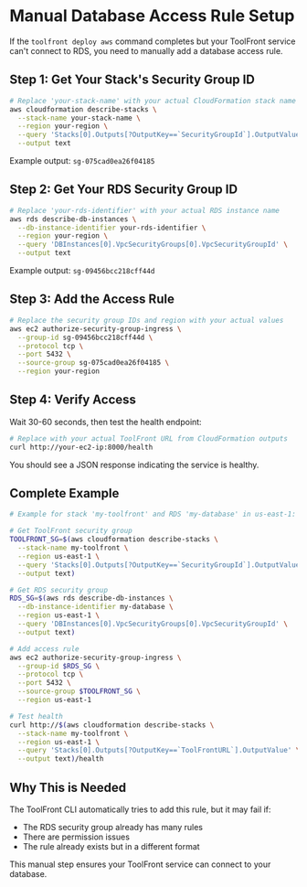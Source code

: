 # Manual Database Access Rule Setup

If the `toolfront deploy aws` command completes but your ToolFront service can't connect to RDS, you need to manually add a database access rule.

## Step 1: Get Your Stack's Security Group ID

```bash
# Replace 'your-stack-name' with your actual CloudFormation stack name
aws cloudformation describe-stacks \
  --stack-name your-stack-name \
  --region your-region \
  --query 'Stacks[0].Outputs[?OutputKey==`SecurityGroupId`].OutputValue' \
  --output text
```

Example output: `sg-075cad0ea26f04185`

## Step 2: Get Your RDS Security Group ID

```bash
# Replace 'your-rds-identifier' with your actual RDS instance name
aws rds describe-db-instances \
  --db-instance-identifier your-rds-identifier \
  --region your-region \
  --query 'DBInstances[0].VpcSecurityGroups[0].VpcSecurityGroupId' \
  --output text
```

Example output: `sg-09456bcc218cff44d`

## Step 3: Add the Access Rule

```bash
# Replace the security group IDs and region with your actual values
aws ec2 authorize-security-group-ingress \
  --group-id sg-09456bcc218cff44d \
  --protocol tcp \
  --port 5432 \
  --source-group sg-075cad0ea26f04185 \
  --region your-region
```

## Step 4: Verify Access

Wait 30-60 seconds, then test the health endpoint:

```bash
# Replace with your actual ToolFront URL from CloudFormation outputs
curl http://your-ec2-ip:8000/health
```

You should see a JSON response indicating the service is healthy.

## Complete Example

```bash
# Example for stack 'my-toolfront' and RDS 'my-database' in us-east-1:

# Get ToolFront security group
TOOLFRONT_SG=$(aws cloudformation describe-stacks \
  --stack-name my-toolfront \
  --region us-east-1 \
  --query 'Stacks[0].Outputs[?OutputKey==`SecurityGroupId`].OutputValue' \
  --output text)

# Get RDS security group  
RDS_SG=$(aws rds describe-db-instances \
  --db-instance-identifier my-database \
  --region us-east-1 \
  --query 'DBInstances[0].VpcSecurityGroups[0].VpcSecurityGroupId' \
  --output text)

# Add access rule
aws ec2 authorize-security-group-ingress \
  --group-id $RDS_SG \
  --protocol tcp \
  --port 5432 \
  --source-group $TOOLFRONT_SG \
  --region us-east-1

# Test health
curl http://$(aws cloudformation describe-stacks \
  --stack-name my-toolfront \
  --region us-east-1 \
  --query 'Stacks[0].Outputs[?OutputKey==`ToolFrontURL`].OutputValue' \
  --output text)/health
```

## Why This is Needed

The ToolFront CLI automatically tries to add this rule, but it may fail if:
- The RDS security group already has many rules
- There are permission issues
- The rule already exists but in a different format

This manual step ensures your ToolFront service can connect to your database.
